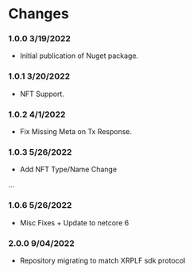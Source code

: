 # Changes

### 1.0.0 3/19/2022
* Initial publication of Nuget package.

### 1.0.1 3/20/2022
* NFT Support.

### 1.0.2 4/1/2022
* Fix Missing Meta on Tx Response.

### 1.0.3 5/26/2022
* Add NFT Type/Name Change

...

### 1.0.6 5/26/2022
* Misc Fixes + Update to netcore 6

### 2.0.0 9/04/2022
* Repository migrating to match XRPLF sdk protocol